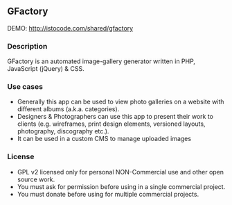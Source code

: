 GFactory
-----------------
DEMO: http://istocode.com/shared/gfactory

### Description
GFactory is an automated image-gallery generator written in PHP, JavaScript (jQuery) & CSS.

### Use cases
- Generally this app can be used to view photo galleries on a website with different albums (a.k.a. categories). 
- Designers & Photographers can use this app to present their work to clients (e.g. wireframes, print design elements, versioned layouts, photography, discography etc.).
- It can be used in a custom CMS to manage uploaded images

### License
- GPL v2 licensed only for personal NON-Commercial use and other open source work.
- You must ask for permission before using in a single commercial project.
- You must donate before using for multiple commercial projects.